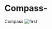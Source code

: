 # Compass-
Compass 
![first](https://user-images.githubusercontent.com/85603736/156880844-430cb38e-24a7-45f4-b66f-8a844a6be8cd.jpg) 
